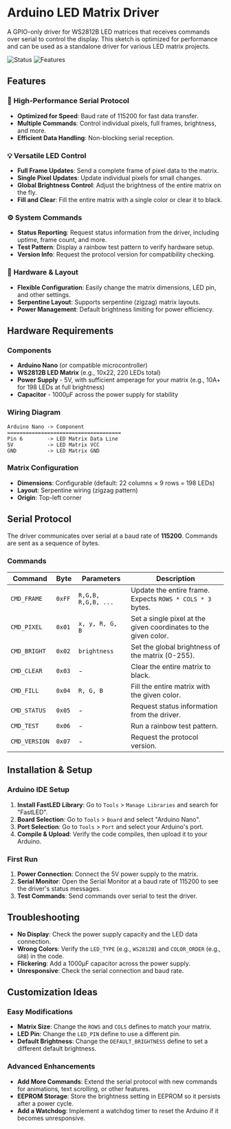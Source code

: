 # Arduino LED Matrix Driver

A GPIO-only driver for WS2812B LED matrices that receives commands over serial to control the display. This sketch is optimized for performance and can be used as a standalone driver for various LED matrix projects.

![Status](https://img.shields.io/badge/Status-Complete-brightgreen) ![Features](https://img.shields.io/badge/Features-Advanced-blue)

## Features

### 🚀 **High-Performance Serial Protocol**
- **Optimized for Speed**: Baud rate of 115200 for fast data transfer.
- **Multiple Commands**: Control individual pixels, full frames, brightness, and more.
- **Efficient Data Handling**: Non-blocking serial reception.

### 💡 **Versatile LED Control**
- **Full Frame Updates**: Send a complete frame of pixel data to the matrix.
- **Single Pixel Updates**: Update individual pixels for small changes.
- **Global Brightness Control**: Adjust the brightness of the entire matrix on the fly.
- **Fill and Clear**: Fill the entire matrix with a single color or clear it to black.

### ⚙️ **System Commands**
- **Status Reporting**: Request status information from the driver, including uptime, frame count, and more.
- **Test Pattern**: Display a rainbow test pattern to verify hardware setup.
- **Version Info**: Request the protocol version for compatibility checking.

### 🔌 **Hardware & Layout**
- **Flexible Configuration**: Easily change the matrix dimensions, LED pin, and other settings.
- **Serpentine Layout**: Supports serpentine (zigzag) matrix layouts.
- **Power Management**: Default brightness limiting for power efficiency.

## Hardware Requirements

### Components
- **Arduino Nano** (or compatible microcontroller)
- **WS2812B LED Matrix** (e.g., 10x22, 220 LEDs total)
- **Power Supply** - 5V, with sufficient amperage for your matrix (e.g., 10A+ for 198 LEDs at full brightness)
- **Capacitor** - 1000µF across the power supply for stability

### Wiring Diagram
```
Arduino Nano -> Component
=====================================
Pin 6        -> LED Matrix Data Line
5V           -> LED Matrix VCC
GND          -> LED Matrix GND
```

### Matrix Configuration
- **Dimensions**: Configurable (default: 22 columns × 9 rows = 198 LEDs)
- **Layout**: Serpentine wiring (zigzag pattern)
- **Origin**: Top-left corner

## Serial Protocol

The driver communicates over serial at a baud rate of **115200**. Commands are sent as a sequence of bytes.

### Commands

| Command | Byte | Parameters | Description |
|---|---|---|---|
| `CMD_FRAME` | `0xFF` | `R,G,B, R,G,B, ...` | Update the entire frame. Expects `ROWS * COLS * 3` bytes. |
| `CMD_PIXEL` | `0x01` | `x, y, R, G, B` | Set a single pixel at the given coordinates to the given color. |
| `CMD_BRIGHT` | `0x02` | `brightness` | Set the global brightness of the matrix (0-255). |
| `CMD_CLEAR` | `0x03` | - | Clear the entire matrix to black. |
| `CMD_FILL` | `0x04` | `R, G, B` | Fill the entire matrix with the given color. |
| `CMD_STATUS` | `0x05` | - | Request status information from the driver. |
| `CMD_TEST` | `0x06` | - | Run a rainbow test pattern. |
| `CMD_VERSION` | `0x07` | - | Request the protocol version. |

## Installation & Setup

### Arduino IDE Setup
1. **Install FastLED Library**: Go to `Tools` > `Manage Libraries` and search for "FastLED".
2. **Board Selection**: Go to `Tools` > `Board` and select "Arduino Nano".
3. **Port Selection**: Go to `Tools` > `Port` and select your Arduino's port.
4. **Compile & Upload**: Verify the code compiles, then upload it to your Arduino.

### First Run
1. **Power Connection**: Connect the 5V power supply to the matrix.
2. **Serial Monitor**: Open the Serial Monitor at a baud rate of 115200 to see the driver's status messages.
3. **Test Commands**: Send commands over serial to test the driver.

## Troubleshooting

- **No Display**: Check the power supply capacity and the LED data connection.
- **Wrong Colors**: Verify the `LED_TYPE` (e.g., `WS2812B`) and `COLOR_ORDER` (e.g., `GRB`) in the code.
- **Flickering**: Add a 1000µF capacitor across the power supply.
- **Unresponsive**: Check the serial connection and baud rate.

## Customization Ideas

### Easy Modifications
- **Matrix Size**: Change the `ROWS` and `COLS` defines to match your matrix.
- **LED Pin**: Change the `LED_PIN` define to use a different pin.
- **Default Brightness**: Change the `DEFAULT_BRIGHTNESS` define to set a different default brightness.

### Advanced Enhancements
- **Add More Commands**: Extend the serial protocol with new commands for animations, text scrolling, or other features.
- **EEPROM Storage**: Store the brightness setting in EEPROM so it persists after a power cycle.
- **Add a Watchdog**: Implement a watchdog timer to reset the Arduino if it becomes unresponsive.
